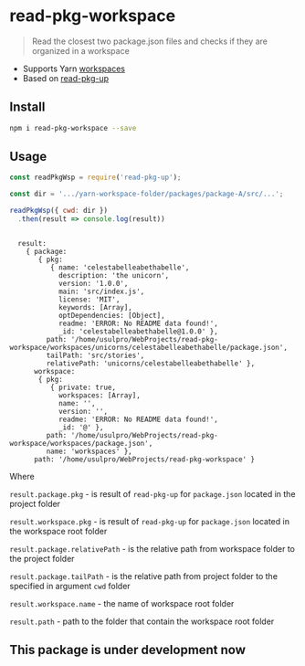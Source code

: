 # read-pkg-workspace
> Read the closest two package.json files and checks if they are organized in a workspace

- Supports Yarn [workspaces](https://yarnpkg.com/en/docs/workspaces)
- Based on [read-pkg-up](https://www.npmjs.com/package/read-pkg-up)

## Install

```sh
npm i read-pkg-workspace --save
```

## Usage

```js
const readPkgWsp = require('read-pkg-up');

const dir = '.../yarn-workspace-folder/packages/package-A/src/...';

readPkgWsp({ cwd: dir })
  .then(result => console.log(result))

```

```console

  result:
    { package:
       { pkg:
          { name: 'celestabelleabethabelle',
            description: 'the unicorn',
            version: '1.0.0',
            main: 'src/index.js',
            license: 'MIT',
            keywords: [Array],
            optDependencies: [Object],
            readme: 'ERROR: No README data found!',
            _id: 'celestabelleabethabelle@1.0.0' },
         path: '/home/usulpro/WebProjects/read-pkg-workspace/workspaces/unicorns/celestabelleabethabelle/package.json',
         tailPath: 'src/stories',
         relativePath: 'unicorns/celestabelleabethabelle' },
      workspace:
       { pkg:
          { private: true,
            workspaces: [Array],
            name: '',
            version: '',
            readme: 'ERROR: No README data found!',
            _id: '@' },
         path: '/home/usulpro/WebProjects/read-pkg-workspace/workspaces/package.json',
         name: 'workspaces' },
      path: '/home/usulpro/WebProjects/read-pkg-workspace' }

```

Where

  `result.package.pkg` - is result of `read-pkg-up` for `package.json` located in the project folder

  `result.workspace.pkg` - is result of `read-pkg-up` for `package.json` located in the workspace root folder

  `result.package.relativePath` - is the relative path from workspace folder to the project folder

  `result.package.tailPath` - is the relative path from project folder to the specified in argument `cwd` folder

  `result.workspace.name` - the name of workspace root folder

  `result.path` - path to the folder that contain the workspace root folder


## This package is under development now

